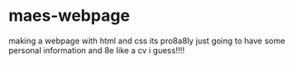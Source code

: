 # maes-webpage
making a webpage with html and css
its pro8a8ly just going to have some personal information and 8e like a cv i guess!!!!

